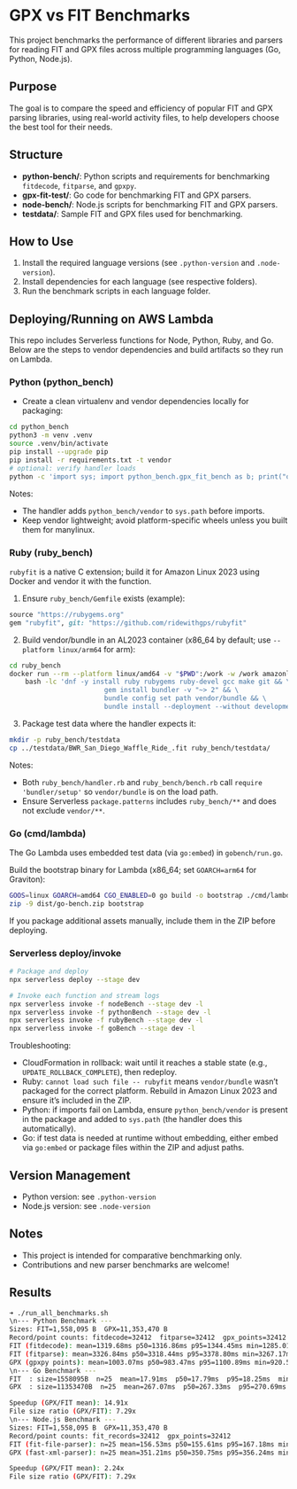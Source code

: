 # GPX vs FIT Benchmarks

This project benchmarks the performance of different libraries and parsers for reading FIT and GPX files across multiple programming languages (Go, Python, Node.js).

## Purpose
The goal is to compare the speed and efficiency of popular FIT and GPX parsing libraries, using real-world activity files, to help developers choose the best tool for their needs.

## Structure
- **python-bench/**: Python scripts and requirements for benchmarking `fitdecode`, `fitparse`, and `gpxpy`.
- **gpx-fit-test/**: Go code for benchmarking FIT and GPX parsers.
- **node-bench/**: Node.js scripts for benchmarking FIT and GPX parsers.
- **testdata/**: Sample FIT and GPX files used for benchmarking.

## How to Use
1. Install the required language versions (see `.python-version` and `.node-version`).
2. Install dependencies for each language (see respective folders).
3. Run the benchmark scripts in each language folder.

## Deploying/Running on AWS Lambda

This repo includes Serverless functions for Node, Python, Ruby, and Go. Below are the steps to vendor dependencies and build artifacts so they run on Lambda.

### Python (python_bench)

- Create a clean virtualenv and vendor dependencies locally for packaging:

```bash
cd python_bench
python3 -m venv .venv
source .venv/bin/activate
pip install --upgrade pip
pip install -r requirements.txt -t vendor
# optional: verify handler loads
python -c 'import sys; import python_bench.gpx_fit_bench as b; print("ok")'
```

Notes:
- The handler adds `python_bench/vendor` to `sys.path` before imports.
- Keep vendor lightweight; avoid platform-specific wheels unless you built them for manylinux.

### Ruby (ruby_bench)

`rubyfit` is a native C extension; build it for Amazon Linux 2023 using Docker and vendor it with the function.

1) Ensure `ruby_bench/Gemfile` exists (example):

```ruby
source "https://rubygems.org"
gem "rubyfit", git: "https://github.com/ridewithgps/rubyfit"
```

2) Build vendor/bundle in an AL2023 container (x86_64 by default; use `--platform linux/arm64` for arm):

```bash
cd ruby_bench
docker run --rm --platform linux/amd64 -v "$PWD":/work -w /work amazonlinux:2023 \
	bash -lc 'dnf -y install ruby rubygems ruby-devel gcc make git && \
						gem install bundler -v "~> 2" && \
						bundle config set path vendor/bundle && \
						bundle install --deployment --without development test'
```

3) Package test data where the handler expects it:

```bash
mkdir -p ruby_bench/testdata
cp ../testdata/BWR_San_Diego_Waffle_Ride_.fit ruby_bench/testdata/
```

Notes:
- Both `ruby_bench/handler.rb` and `ruby_bench/bench.rb` call `require 'bundler/setup'` so `vendor/bundle` is on the load path.
- Ensure Serverless `package.patterns` includes `ruby_bench/**` and does not exclude `vendor/**`.

### Go (cmd/lambda)

The Go Lambda uses embedded test data (via `go:embed`) in `gobench/run.go`.

Build the bootstrap binary for Lambda (x86_64; set `GOARCH=arm64` for Graviton):

```bash
GOOS=linux GOARCH=amd64 CGO_ENABLED=0 go build -o bootstrap ./cmd/lambda
zip -9 dist/go-bench.zip bootstrap
```

If you package additional assets manually, include them in the ZIP before deploying.

### Serverless deploy/invoke

```bash
# Package and deploy
npx serverless deploy --stage dev

# Invoke each function and stream logs
npx serverless invoke -f nodeBench --stage dev -l
npx serverless invoke -f pythonBench --stage dev -l
npx serverless invoke -f rubyBench --stage dev -l
npx serverless invoke -f goBench --stage dev -l
```

Troubleshooting:
- CloudFormation in rollback: wait until it reaches a stable state (e.g., `UPDATE_ROLLBACK_COMPLETE`), then redeploy.
- Ruby: `cannot load such file -- rubyfit` means `vendor/bundle` wasn’t packaged for the correct platform. Rebuild in Amazon Linux 2023 and ensure it’s included in the ZIP.
- Python: if imports fail on Lambda, ensure `python_bench/vendor` is present in the package and added to `sys.path` (the handler does this automatically).
- Go: if test data is needed at runtime without embedding, either embed via `go:embed` or package files within the ZIP and adjust paths.

## Version Management
- Python version: see `.python-version`
- Node.js version: see `.node-version`

## Notes
- This project is intended for comparative benchmarking only.
- Contributions and new parser benchmarks are welcome!

## Results
```bash
➜ ./run_all_benchmarks.sh 
\n--- Python Benchmark ---
Sizes: FIT=1,558,095 B  GPX=11,353,470 B
Record/point counts: fitdecode=32412  fitparse=32412  gpx_points=32412
FIT (fitdecode): mean=1319.68ms p50=1316.86ms p95=1344.45ms min=1285.01ms max=1355.36ms n=25
FIT (fitparse): mean=3326.84ms p50=3318.44ms p95=3378.80ms min=3267.17ms max=3396.52ms n=25
GPX (gpxpy points): mean=1003.07ms p50=983.47ms p95=1100.89ms min=920.59ms max=1132.85ms n=25
\n--- Go Benchmark ---
FIT  : size=1558095B  n=25  mean=17.91ms  p50=17.79ms  p95=18.25ms  min=17.26ms  max=22.02ms
GPX  : size=11353470B  n=25  mean=267.07ms  p50=267.33ms  p95=270.69ms  min=259.12ms  max=271.80ms

Speedup (GPX/FIT mean): 14.91x
File size ratio (GPX/FIT): 7.29x
\n--- Node.js Benchmark ---
Sizes: FIT=1,558,095 B  GPX=11,353,470 B
Record/point counts: fit_records=32412  gpx_points=32412
FIT (fit-file-parser): n=25 mean=156.53ms p50=155.61ms p95=167.18ms min=145.28ms max=170.70ms
GPX (fast-xml-parser): n=25 mean=351.21ms p50=350.75ms p95=356.24ms min=343.65ms max=360.36ms

Speedup (GPX/FIT mean): 2.24x
File size ratio (GPX/FIT): 7.29x
```